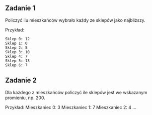 ## Zadanie 1

Policzyć ilu mieszkańców wybrało każdy ze sklepów jako najbliższy.

Przykład:

    Sklep 0: 12
    Sklep 1: 0
    Sklep 2: 5
    Sklep 3: 10
    Sklep 4: 7
    Sklep 5: 13
    Sklep 6: 7

## Zadanie 2

Dla każdego z mieszkańców policzyć ile sklepów jest we wskazanym promieniu, np. 200.

Przykład:
    Mieszkaniec 0: 3
    Mieszkaniec 1: 7
    Mieszkaniec 2: 4
    ...
